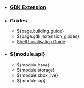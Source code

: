 * ### [GDK Extension](home)
* ### Guides
  * ${page.building_guide}
  * ${page.gdk_extension_guides}
  * [Shell Localisation Guide](gdk_extension_guides#shell-localization-guide)
* ### ${module.api}
  * ${module.base}
  * ${module.storage}
  * ${module.xbox_live}
  * ${module.iap}